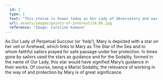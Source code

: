 ```yaml
---
  id: 2
  type: 1
  text: "This statue is known today as Our Lady of Observatory and was the devotional statue of the now disbanded Sodality of Our Lady. The symbolism of the Virgin Mary with a star on her forehead is connected to the iconography in the Catholic tradition of Our Lady of Perpetual Succour."
  url: assets/images/points-of-interest/24.05.jpg
  reference: "Image: Caroline Kamana"
---
```

As Our Lady of Perpetual Succour (or ‘help’), Mary is depicted with a star on her veil or forehead, which links to Mary as The Star of the Sea and to whom faithful sailors prayed for safe passage under her protection. In times gone by sailors used the stars as guidance and for the Sodality, formed in the name of Our Lady, this star would have signified Mary’s guidance in their works. Of course, being a Marist Sodality, the relevance of working in the way of and protection by Mary is of great significance.


       